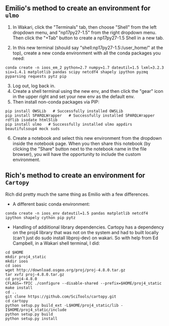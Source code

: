 ## Emilio's method to create an environment for `ulmo`
1. In Wakari, click the "Terminals" tab, then choose "Shell" from the left dropdown menu, and "np17py27-1.5" from the right dropdown menu.  Then click the "+Tab" button to create a np17py27-1.5 Shell in a new tab.

2. In this new terminal (should say "shell:np17py27-1.5:/user_home/<your username>" at the top), create a new conda environment with all the conda packages you need:
```
conda create -n ioos_em_2 python=2.7 numpy=1.7 dateutil=1.5 lxml=3.2.3 six=1.4.1 matplotlib pandas scipy netcdf4 shapely ipython pyzmq pyparsing requests pytz pip
```
3. Log out, log back in. 
4. Create a shell terminal using the new env, and then click the "gear" icon in the upper right and set your new env as the default env. 
5. Then install non-conda packages via PIP:
```
pip install OWSLib   # Successfully installed OWSLib
pip install SPARQLWrapper   # Successfully installed SPARQLWrapper rdflib isodate html5lib
pip install ulmo   # Successfully installed ulmo appdirs beautifulsoup4 mock suds
```

6. Create a notebook and select this new environment from the dropdown inside the notebook page.   When you then share this notebook (by clicking the "Share" button next to the notebook name in the file browser), you will have the opportunity to include the custom environment.

## Rich's method to create an environment for `Cartopy`
Rich did pretty much the same thing as Emilio with a few differences.  

* A different basic conda environment:

```
conda create -n ioos_env dateutil=1.5 pandas matplotlib netcdf4 ipython shapely cython pip pytz
```

* Handling of addiitional library dependencies. 
Cartopy has a dependency on the proj4 library that was not on the system and had to built locally (can't just do sudo install libproj-dev) on wakari.
So with help from Ed Campbell, in a Wakari shell terminal, I did:

```
cd $HOME
mkdir proj4_static
mkdir ioos
cd ioos
wget http://download.osgeo.org/proj/proj-4.8.0.tar.gz
tar xvfz proj-4.8.0.tar.gz
cd proj4-4.8.0
CFLAGS=-fPIC ./configure --disable-shared --prefix=$HOME/proj4_static
make install
cd ..
git clone https://github.com/SciTools/cartopy.git
cd cartopy
python setup.py build_ext -L$HOME/proj4_static/lib -I$HOME/proj4_static/include
python setup.py build
python setup.py install
```
